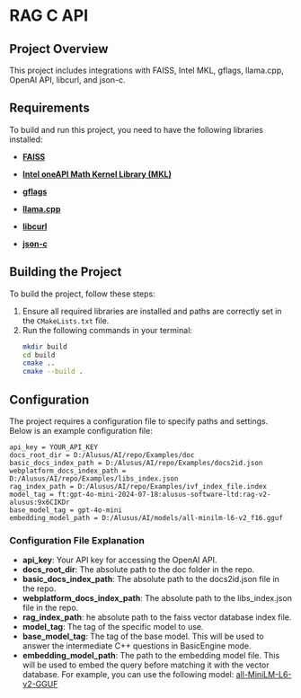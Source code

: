 # RAG C API

## Project Overview
This project includes integrations with FAISS, Intel MKL, gflags, llama.cpp, OpenAI API, libcurl, and json-c.

## Requirements
To build and run this project, you need to have the following libraries installed:

* [**FAISS**](https://github.com/facebookresearch/faiss)

* [**Intel oneAPI Math Kernel Library (MKL)**](https://software.intel.com/content/www/us/en/develop/tools/oneapi/components/onemkl.html)

* [**gflags**](https://github.com/gflags/gflags)

* [**llama.cpp**](https://github.com/ggerganov/llama.cpp)

* [**libcurl**](https://github.com/curl/curl)

* [**json-c**](https://github.com/json-c/json-c)


## Building the Project
To build the project, follow these steps:

1. Ensure all required libraries are installed and paths are correctly set in the `CMakeLists.txt` file.
2. Run the following commands in your terminal:
   ```sh
   mkdir build
   cd build
   cmake ..
   cmake --build .

## Configuration
The project requires a configuration file to specify paths and settings. Below is an example configuration file:

```plaintext
api_key = YOUR_API_KEY
docs_root_dir = D:/Alusus/AI/repo/Examples/doc
basic_docs_index_path = D:/Alusus/AI/repo/Examples/docs2id.json
webplatform_docs_index_path = D:/Alusus/AI/repo/Examples/libs_index.json
rag_index_path = D:/Alusus/AI/repo/Examples/ivf_index_file.index
model_tag = ft:gpt-4o-mini-2024-07-18:alusus-software-ltd:rag-v2-alusus:9x6CIKDr
base_model_tag = gpt-4o-mini
embedding_model_path = D:/Alusus/AI/models/all-minilm-l6-v2_f16.gguf
```

### Configuration File Explanation
- **api_key**: Your API key for accessing the OpenAI API.
- **docs_root_dir**: The absolute path to the doc folder in the repo.
- **basic_docs_index_path**: The absolute path to the docs2id.json file in the repo.
- **webplatform_docs_index_path**: The absolute path to the libs_index.json file in the repo.
- **rag_index_path**: he absolute path to the faiss vector database index file.
- **model_tag**: The tag of the specific model to use.
- **base_model_tag**: The tag of the base model. This will be used to answer the intermediate C++ questions in BasicEngine mode. 
- **embedding_model_path**: The path to the embedding model file. This will be used to embed the query before matching it with the vector database. For example, you can use the following model: [all-MiniLM-L6-v2-GGUF](https://huggingface.co/LLukas22/all-MiniLM-L6-v2-GGUF/blob/main/all-minilm-l6-v2_f16.gguf)

